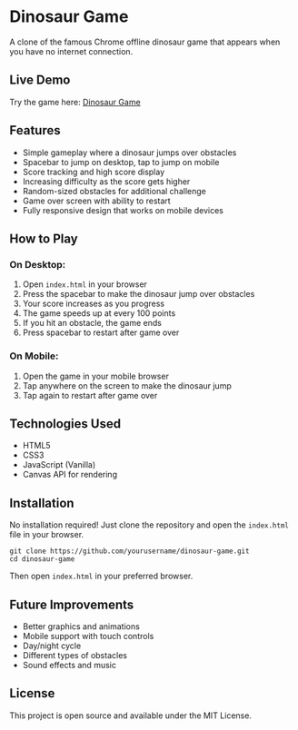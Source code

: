 # Dinosaur Game

A clone of the famous Chrome offline dinosaur game that appears when you have no internet connection.

## Live Demo

Try the game here: [Dinosaur Game](https://nihal27055.github.io/dinosaur_game/)

## Features

- Simple gameplay where a dinosaur jumps over obstacles
- Spacebar to jump on desktop, tap to jump on mobile
- Score tracking and high score display
- Increasing difficulty as the score gets higher
- Random-sized obstacles for additional challenge
- Game over screen with ability to restart
- Fully responsive design that works on mobile devices

## How to Play

### On Desktop:
1. Open `index.html` in your browser
2. Press the spacebar to make the dinosaur jump over obstacles
3. Your score increases as you progress
4. The game speeds up at every 100 points
5. If you hit an obstacle, the game ends
6. Press spacebar to restart after game over

### On Mobile:
1. Open the game in your mobile browser
2. Tap anywhere on the screen to make the dinosaur jump
3. Tap again to restart after game over

## Technologies Used

- HTML5
- CSS3
- JavaScript (Vanilla)
- Canvas API for rendering

## Installation

No installation required! Just clone the repository and open the `index.html` file in your browser.

```
git clone https://github.com/yourusername/dinosaur-game.git
cd dinosaur-game
```

Then open `index.html` in your preferred browser.

## Future Improvements

- Better graphics and animations
- Mobile support with touch controls
- Day/night cycle
- Different types of obstacles
- Sound effects and music

## License

This project is open source and available under the MIT License. 